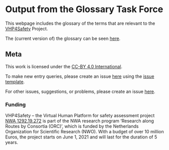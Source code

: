 # Output from the Glossary Task Force

This webpage includes the glossary of the terms that are relevant to the [VHP4Safety](https://vhp4safety.nl/) Project.

The (current version of) the glossary can be seen [here](https://github.com/VHP4Safety/glossary/blob/main/glossary.md). 


## Meta

This work is licensed under the [CC-BY 4.0 International](https://github.com/VHP4Safety/glossary/blob/main/LICENCE.md). 

To make new entry queries, please create an issue [here](https://github.com/VHP4Safety/glossary/issues) using the [issue template](https://github.com/VHP4Safety/glossary/blob/main/.github/ISSUE_TEMPLATE/ontology-term-request.md). 

For other issues, suggestions, or problems, please create an issue [here](https://github.com/VHP4Safety/glossary/issues). 


### Funding

VHP4Safety – the Virtual Human Platform for safety assessment project
[NWA 1292.19.272](https://www.nwo.nl/projecten/nwa129219272) is part of the NWA
research program ‘Research along Routes by Consortia (ORC)’, which is funded by the Netherlands Organization
for Scientific Research (NWO). With a budget of over 10 million Euros, the project starts on June 1, 2021
and will last for the duration of 5 years. 